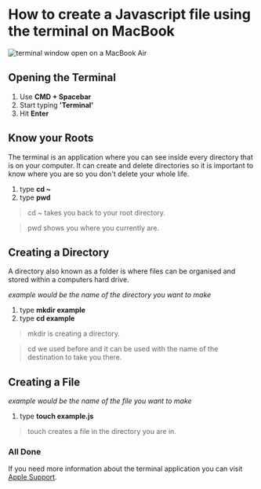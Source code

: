 # How to create a Javascript file using the terminal on MacBook

![terminal window open on a MacBook Air](https://images.unsplash.com/photo-1493020258366-be3ead1b3027?q=80&w=1780&auto=format&fit=crop&ixlib=rb-4.0.3&ixid=M3wxMjA3fDB8MHxwaG90by1wYWdlfHx8fGVufDB8fHx8fA%3D%3D)

## Opening the Terminal

1. Use **CMD + Spacebar**
1. Start typing **'Terminal'**
1. Hit **Enter**

## Know your Roots

The terminal is an application where you can see inside every directory that is on your computer. It can create and delete directories so it is important to know where you are so you don't delete your whole life.

1. type **cd ~**
1. type **pwd**

> cd ~ takes you back to your root directory.

> pwd shows you where you currently are.

## Creating a Directory

A directory also known as a folder is where files can be organised and stored within a computers hard drive.

_example would be the name of the directory you want to make_

1. type **mkdir example**
1. type **cd example**

> mkdir is creating a directory.

> cd we used before and it can be used with the name of the destination to take you there.

## Creating a File

_example would be the name of the file you want to make_

1. type **touch example.js**

> touch creates a file in the directory you are in.

### All Done

If you need more information about the terminal application you can visit [Apple Support][link].

[link]: https://support.apple.com/en-gb/guide/terminal/welcome/mac
